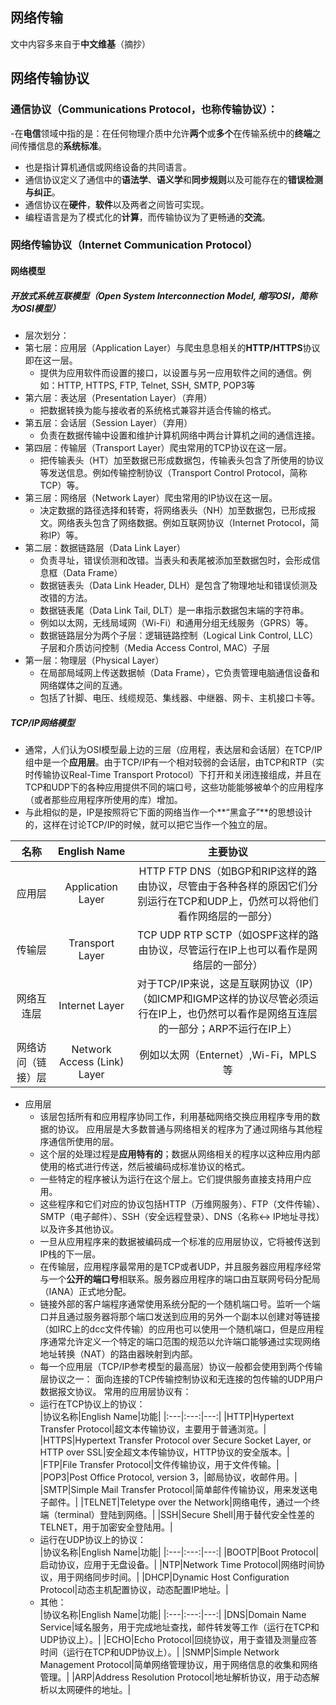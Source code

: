 ## 网络传输
文中内容多来自于**中文维基**（摘抄）

## 网络传输协议
### 通信协议（Communications Protocol，也称**传输协议**）：
-在**电信**领域中指的是：在任何物理介质中允许**两个**或**多个**在传输系统中的**终端**之间传播信息的**系统标准**。  
- 也是指计算机通信或网络设备的共同语言。
- 通信协议定义了通信中的**语法学**、**语义学**和**同步规则**以及可能存在的**错误检测与纠正**。
- 通信协议在**硬件**，**软件**以及两者之间皆可实现。
- 编程语言是为了模式化的**计算**，而传输协议为了更畅通的**交流**。

### 网络传输协议（Internet Communication Protocol）
#### 网络模型
##### 开放式系统互联模型（Open System Interconnection Model, 缩写OSI，简称为**OSI模型**）
- 层次划分：
- 第七层：应用层（Application Layer）与爬虫息息相关的**HTTP/HTTPS**协议即在这一层。
  - 提供为应用软件而设置的接口，以设置与另一应用软件之间的通信。例如：HTTP, HTTPS, FTP, Telnet, SSH, SMTP, POP3等
- 第六层：表达层（Presentation Layer）（弃用）
  - 把数据转换为能与接收者的系统格式兼容并适合传输的格式。
- 第五层：会话层（Session Layer）（弃用）
  - 负责在数据传输中设置和维护计算机网络中两台计算机之间的通信连接。
- 第四层：传输层（Transport Layer）爬虫常用的TCP协议在这一层。
  - 把传输表头（HT）加至数据已形成数据包，传输表头包含了所使用的协议等发送信息。例如传输控制协议（Transport Control Protocol，简称TCP）等。
- 第三层：网络层（Network Layer）爬虫常用的IP协议在这一层。
  - 决定数据的路径选择和转寄，将网络表头（NH）加至数据包，已形成报文。网络表头包含了网络数据。例如互联网协议（Internet Protocol，简称IP）等。
- 第二层：数据链路层（Data Link Layer）
  - 负责寻址，错误侦测和改错。当表头和表尾被添加至数据包时，会形成信息框（Data Frame）
  - 数据链表头（Data Link Header, DLH）是包含了物理地址和错误侦测及改错的方法。
  - 数据链表尾（Data Link Tail, DLT）是一串指示数据包末端的字符串。
  - 例如以太网，无线局域网（Wi-Fi）和通用分组无线服务（GPRS）等。
  - 数据链路层分为两个子层：逻辑链路控制（Logical Link Control, LLC）子层和介质访问控制（Media Access Control, MAC）子层
- 第一层：物理层（Physical Layer）
  - 在局部局域网上传送数据帧（Data Frame），它负责管理电脑通信设备和网络媒体之间的互通。
  - 包括了针脚、电压、线缆规范、集线器、中继器、网卡、主机接口卡等。
    
##### TCP/IP网络模型
- 通常，人们认为OSI模型最上边的三层（应用程，表达层和会话层）在TCP/IP组中是一个**应用层**。由于TCP/IP有一个相对较弱的会话层，由TCP和RTP（实时传输协议Real-Time Transport Protocol）下打开和关闭连接组成，并且在TCP和UDP下的各种应用提供不同的端口号，这些功能能够被单个的应用程序（或者那些应用程序所使用的库）增加。
- 与此相似的是，IP是按照将它下面的网络当作一个**“黑盒子”**的思想设计的，这样在讨论TCP/IP的时候，就可以把它当作一个独立的层。  
  
|名称|English Name|主要协议| 
|:---:|:---:|:---:|  
|应用层|Application Layer|HTTP FTP DNS（如BGP和RIP这样的路由协议，尽管由于各种各样的原因它们分别运行在TCP和UDP上，仍然可以将他们看作网络层的一部分）|  
|传输层|Transport Layer|TCP UDP RTP SCTP（如OSPF这样的路由协议，尽管运行在IP上也可以看作是网络层的一部分）|  
|网络互连层|Internet Layer|对于TCP/IP来说，这是互联网协议（IP）（如ICMP和IGMP这样的协议尽管必须运行在IP上，也仍然可以看作是网络互连层的一部分；ARP不运行在IP上）|  
|网络访问（链接）层|Network Access (Link) Layer|例如以太网（Enternet）,Wi-Fi，MPLS等|  
   
- 应用层
  - 该层包括所有和应用程序协同工作，利用基础网络交换应用程序专用的数据的协议。 应用层是大多数普通与网络相关的程序为了通过网络与其他程序通信所使用的层。
  - 这个层的处理过程是**应用特有的**；数据从网络相关的程序以这种应用内部使用的格式进行传送，然后被编码成标准协议的格式。
  - 一些特定的程序被认为运行在这个层上。它们提供服务直接支持用户应用。
  - 这些程序和它们对应的协议包括HTTP（万维网服务）、FTP（文件传输）、SMTP（电子邮件）、SSH（安全远程登录）、DNS（名称<-> IP地址寻找）以及许多其他协议。
  - 一旦从应用程序来的数据被编码成一个标准的应用层协议，它将被传送到IP栈的下一层。
  - 在传输层，应用程序最常用的是TCP或者UDP，并且服务器应用程序经常与一个**公开的端口号**相联系。服务器应用程序的端口由互联网号码分配局（IANA）正式地分配。
  - 链接外部的客户端程序通常使用系统分配的一个随机端口号。监听一个端口并且通过服务器将那个端口发送到应用的另外一个副本以创建对等链接（如IRC上的dcc文件传输）的应用也可以使用一个随机端口，但是应用程序通常允许定义一个特定的端口范围的规范以允许端口能够通过实现网络地址转换（NAT）的路由器映射到内部。
  - 每一个应用层（TCP/IP参考模型的最高层）协议一般都会使用到两个传输层协议之一： 面向连接的TCP传输控制协议和无连接的包传输的UDP用户数据报文协议。 常用的应用层协议有：
  - 运行在TCP协议上的协议：  
  |协议名称|English Name|功能|
  |:---|:---:|---:|
  |HTTP|Hypertext Transfer Protocol|超文本传输协议，主要用于普通浏览。|
  |HTTPS|Hypertext Transfer Protocol over Secure Socket Layer, or HTTP over SSL|安全超文本传输协议，HTTP协议的安全版本。|
  |FTP|File Transfer Protocol|文件传输协议，用于文件传输。|
  |POP3|Post Office Protocol, version 3，|邮局协议，收邮件用。|
  |SMTP|Simple Mail Transfer Protocol|简单邮件传输协议，用来发送电子邮件。|
  |TELNET|Teletype over the Network|网络电传，通过一个终端（terminal）登陆到网络。|
  |SSH|Secure Shell|用于替代安全性差的TELNET，用于加密安全登陆用。|
  - 运行在UDP协议上的协议：  
  |协议名称|English Name|功能|
  |:---|:---:|---:|
  |BOOTP|Boot Protocol|启动协议，应用于无盘设备。|
  |NTP|Network Time Protocol|网络时间协议，用于网络同步时间。|
  |DHCP|Dynamic Host Configuration Protocol|动态主机配置协议，动态配置IP地址。|
  - 其他：  
  |协议名称|English Name|功能|
  |:---|:---:|---:|
  |DNS|Domain Name Service|域名服务，用于完成地址查找，邮件转发等工作（运行在TCP和UDP协议上）。|
  |ECHO|Echo Protocol|回绕协议，用于查错及测量应答时间（运行在TCP和UDP协议上）。|
  |SNMP|Simple Network Management Protocol|简单网络管理协议，用于网络信息的收集和网络管理。|
  |ARP|Address Resolution Protocol|地址解析协议，用于动态解析以太网硬件的地址。|
    
